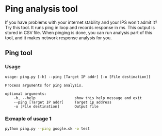# Ping analysis tool 

If you have problems with your internet stability and your IPS won't admit it? Try this tool.
It runs ping in loop and records response in ms. This output is stored in CSV file. When pinging is done, you can run analysis part of this tool, and it makes network response analysis for you. 

## Ping tool

### Usage

```
usage: ping.py [-h] --ping [Target IP addr] [-o [File destination]]

Process arguments for ping analysis.

optional arguments:
    -h, --help                  show this help message and exit
    --ping [Target IP addr]     Target ip address
    -o [File destination]       Output file

```

### Exmaple of usage 1
```bash
python ping.py --ping google.sk -o test
```
